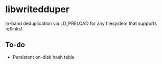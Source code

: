 # libwritedduper

In-band deduplication via LD_PRELOAD for any filesystem that supports reflinks!

## To-do

- Persistent on-disk hash table

